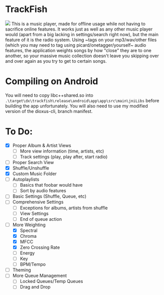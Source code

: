 # TrackFish
![](https://raw.githubusercontent.com/rhaskia/trackfish/refs/heads/main/exampleimage.png)
This is a music player, made for offline usage while not having to sacrifice online features.
It works just as well as any other music player would (apart from a big lacking in settings/search right now), but the main feature of it is the radio system.
Using ~tags on your mp3/wav/other files (which you may need to tag using picard/onetagger/yourself~ audio features, the application weights songs by how "close" they are to one another, so your massive music collection doesn't leave you skipping over and over again as you try to get to certain songs.

# Compiling on Android
You will need to copy libc++shared.so into `.\target\dx\trackfish\release\android\app\app\src\main\jniLibs` before building the app unfortunately. 
You will also need to use my modified version of the dioxus-cli, branch manifest.

# To Do:
 - [x] Proper Album & Artist Views
      - [ ] More view information (time, artists, etc)
      - [ ] Track settings (play, play after, start radio)
 - [ ] Proper Search View
 - [x] Shuffle/Unshuffle
 - [x] Custom Music Folder
 - [ ] Autoplaylists
    - [ ] Basics that foobar would have
    - [ ] Sort by audio features
 - [ ] Basic Settings (Shuffle, Queue, etc)
 - [ ] Comprehensive Settings
    - [ ] Exceptions for albums, artists from shuffle
    - [ ] View Settings
    - [ ] End of queue action
 - [ ] More Weighting
      - [x] Spectral
      - [x] Chroma
      - [x] MFCC
      - [x] Zero Crossing Rate
      - [ ] Energy
      - [ ] Key
      - [ ] BPM/Tempo
 - [ ] Theming
 - [ ] More Queue Management
      - [ ] Locked Queues/Temp Queues
      - [ ] Drag and Drop
